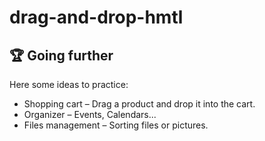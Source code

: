# drag-and-drop-hmtl

## 🏆 Going further

Here some ideas to practice:

- Shopping cart – Drag a product and drop it into the cart.
- Organizer – Events, Calendars...
- Files management – Sorting files or pictures.
